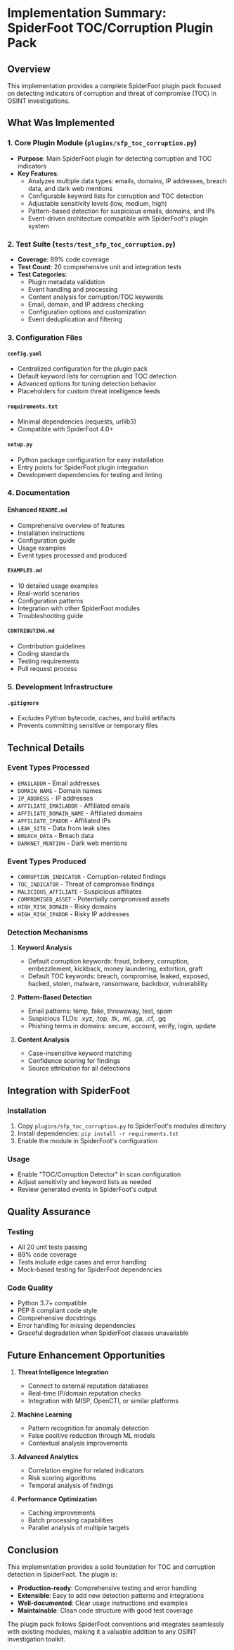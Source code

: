# Implementation Summary: SpiderFoot TOC/Corruption Plugin Pack

## Overview
This implementation provides a complete SpiderFoot plugin pack focused on detecting indicators of corruption and threat of compromise (TOC) in OSINT investigations.

## What Was Implemented

### 1. Core Plugin Module (`plugins/sfp_toc_corruption.py`)
- **Purpose**: Main SpiderFoot plugin for detecting corruption and TOC indicators
- **Key Features**:
  - Analyzes multiple data types: emails, domains, IP addresses, breach data, and dark web mentions
  - Configurable keyword lists for corruption and TOC detection
  - Adjustable sensitivity levels (low, medium, high)
  - Pattern-based detection for suspicious emails, domains, and IPs
  - Event-driven architecture compatible with SpiderFoot's plugin system

### 2. Test Suite (`tests/test_sfp_toc_corruption.py`)
- **Coverage**: 89% code coverage
- **Test Count**: 20 comprehensive unit and integration tests
- **Test Categories**:
  - Plugin metadata validation
  - Event handling and processing
  - Content analysis for corruption/TOC keywords
  - Email, domain, and IP address checking
  - Configuration options and customization
  - Event deduplication and filtering

### 3. Configuration Files

#### `config.yaml`
- Centralized configuration for the plugin pack
- Default keyword lists for corruption and TOC detection
- Advanced options for tuning detection behavior
- Placeholders for custom threat intelligence feeds

#### `requirements.txt`
- Minimal dependencies (requests, urllib3)
- Compatible with SpiderFoot 4.0+

#### `setup.py`
- Python package configuration for easy installation
- Entry points for SpiderFoot plugin integration
- Development dependencies for testing and linting

### 4. Documentation

#### Enhanced `README.md`
- Comprehensive overview of features
- Installation instructions
- Configuration guide
- Usage examples
- Event types processed and produced

#### `EXAMPLES.md`
- 10 detailed usage examples
- Real-world scenarios
- Configuration patterns
- Integration with other SpiderFoot modules
- Troubleshooting guide

#### `CONTRIBUTING.md`
- Contribution guidelines
- Coding standards
- Testing requirements
- Pull request process

### 5. Development Infrastructure

#### `.gitignore`
- Excludes Python bytecode, caches, and build artifacts
- Prevents committing sensitive or temporary files

## Technical Details

### Event Types Processed
- `EMAILADDR` - Email addresses
- `DOMAIN_NAME` - Domain names
- `IP_ADDRESS` - IP addresses
- `AFFILIATE_EMAILADDR` - Affiliated emails
- `AFFILIATE_DOMAIN_NAME` - Affiliated domains
- `AFFILIATE_IPADDR` - Affiliated IPs
- `LEAK_SITE` - Data from leak sites
- `BREACH_DATA` - Breach data
- `DARKNET_MENTION` - Dark web mentions

### Event Types Produced
- `CORRUPTION_INDICATOR` - Corruption-related findings
- `TOC_INDICATOR` - Threat of compromise findings
- `MALICIOUS_AFFILIATE` - Suspicious affiliates
- `COMPROMISED_ASSET` - Potentially compromised assets
- `HIGH_RISK_DOMAIN` - Risky domains
- `HIGH_RISK_IPADDR` - Risky IP addresses

### Detection Mechanisms

1. **Keyword Analysis**
   - Default corruption keywords: fraud, bribery, corruption, embezzlement, kickback, money laundering, extortion, graft
   - Default TOC keywords: breach, compromise, leaked, exposed, hacked, stolen, malware, ransomware, backdoor, vulnerability

2. **Pattern-Based Detection**
   - Email patterns: temp, fake, throwaway, test, spam
   - Suspicious TLDs: .xyz, .top, .tk, .ml, .ga, .cf, .gq
   - Phishing terms in domains: secure, account, verify, login, update

3. **Content Analysis**
   - Case-insensitive keyword matching
   - Confidence scoring for findings
   - Source attribution for all detections

## Integration with SpiderFoot

### Installation
1. Copy `plugins/sfp_toc_corruption.py` to SpiderFoot's modules directory
2. Install dependencies: `pip install -r requirements.txt`
3. Enable the module in SpiderFoot's configuration

### Usage
- Enable "TOC/Corruption Detector" in scan configuration
- Adjust sensitivity and keyword lists as needed
- Review generated events in SpiderFoot's output

## Quality Assurance

### Testing
- All 20 unit tests passing
- 89% code coverage
- Tests include edge cases and error handling
- Mock-based testing for SpiderFoot dependencies

### Code Quality
- Python 3.7+ compatible
- PEP 8 compliant code style
- Comprehensive docstrings
- Error handling for missing dependencies
- Graceful degradation when SpiderFoot classes unavailable

## Future Enhancement Opportunities

1. **Threat Intelligence Integration**
   - Connect to external reputation databases
   - Real-time IP/domain reputation checks
   - Integration with MISP, OpenCTI, or similar platforms

2. **Machine Learning**
   - Pattern recognition for anomaly detection
   - False positive reduction through ML models
   - Contextual analysis improvements

3. **Advanced Analytics**
   - Correlation engine for related indicators
   - Risk scoring algorithms
   - Temporal analysis of findings

4. **Performance Optimization**
   - Caching improvements
   - Batch processing capabilities
   - Parallel analysis of multiple targets

## Conclusion

This implementation provides a solid foundation for TOC and corruption detection in SpiderFoot. The plugin is:
- **Production-ready**: Comprehensive testing and error handling
- **Extensible**: Easy to add new detection patterns and integrations
- **Well-documented**: Clear usage instructions and examples
- **Maintainable**: Clean code structure with good test coverage

The plugin pack follows SpiderFoot conventions and integrates seamlessly with existing modules, making it a valuable addition to any OSINT investigation toolkit.
